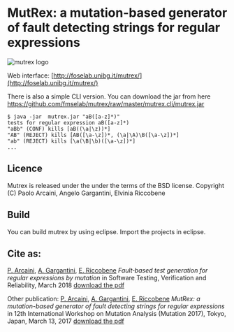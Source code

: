 # MutRex: a mutation-based generator of fault detecting strings for regular expressions

![mutrex logo](https://raw.githubusercontent.com/fmselab/mutrex/master/mutrexweb/WebContent/icon/mutrex_mid.png)

Web interface: [http://foselab.unibg.it/mutrex/](http://foselab.unibg.it/mutrex/)

There is also a simple CLI version. You can download the jar from here <https://github.com/fmselab/mutrex/raw/master/mutrex.cli/mutrex.jar>
```
$ java -jar  mutrex.jar "aB([a-z]*)"
tests for regular expression aB([a-z]*)
"aBb" (CONF) kills [aB((\a|\z))*]
"AB" (REJECT) kills [AB([\a-\z])*, (\a|\A)\B([\a-\z])*]
"ab" (REJECT) kills [\a(\B|\b)([\a-\z])*]
...
```
## Licence

Mutrex is released under the under the terms of the BSD license. 
Copyright (C) Paolo Arcaini, Angelo Gargantini, Elvinia Riccobene

## Build

You can build mutrex by using eclipse. Import the projects in eclipse.

## Cite as:
[P. Arcaini](http://group-mmm.org/~arcaini/), [A. Gargantini](http://cs.unibg.it/gargantini/), [E. Riccobene](https://homes.di.unimi.it/riccobene/)
*Fault‐based test generation for regular expressions by mutation*
in Software Testing, Verification and Reliability, March 2018
[download the pdf](https://cs.unibg.it/gargantini/research/papers/mutrexSIstvr2017.pdf)

Other publication:
[P. Arcaini](http://group-mmm.org/~arcaini/), [A. Gargantini](http://cs.unibg.it/gargantini/), [E. Riccobene](https://homes.di.unimi.it/riccobene/)
*MutRex: a mutation-based generator of fault detecting strings for regular expressions*
in 12th International Workshop on Mutation Analysis (Mutation 2017), Tokyo, Japan, March 13, 2017
[download the pdf](http://cs.unibg.it/gargantini/research/papers/mutrex_mutation17.pdf)

